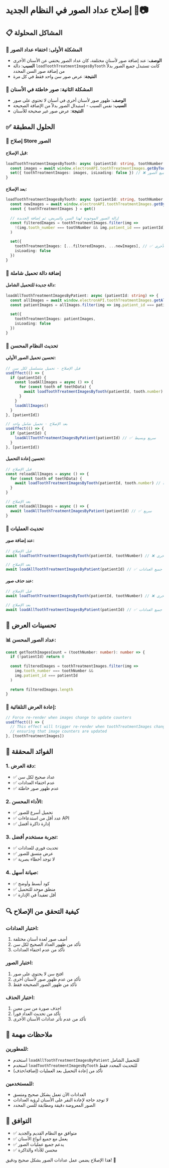 # إصلاح عداد الصور في النظام الجديد 🔢📷

## 📋 المشاكل المحلولة

### 🐛 **المشكلة الأولى: اختفاء عداد الصور**
- **الوصف**: عند إضافة صور لأسنان مختلفة، كان عداد الصور يختفي عن الأسنان الأخرى
- **السبب**: دالة `loadToothTreatmentImagesByTooth` كانت تستبدل جميع الصور بدلاً من إضافة صور السن المحدد
- **النتيجة**: عرض صور سن واحد فقط في كل مرة

### 🐛 **المشكلة الثانية: صور خاطئة في الأسنان**
- **الوصف**: ظهور صور لأسنان أخرى في أسنان لا تحتوي على صور
- **السبب**: نفس السبب - استبدال الصور بدلاً من الإضافة الصحيحة
- **النتيجة**: عرض صور غير صحيحة للأسنان

## ✅ الحلول المطبقة

### 🔧 **إصلاح Store الصور**

#### **قبل الإصلاح**:
```typescript
loadToothTreatmentImagesByTooth: async (patientId: string, toothNumber: number) => {
  const images = await window.electronAPI.toothTreatmentImages.getByTooth(patientId, toothNumber)
  set({ toothTreatmentImages: images, isLoading: false }) // ❌ يستبدل جميع الصور
}
```

#### **بعد الإصلاح**:
```typescript
loadToothTreatmentImagesByTooth: async (patientId: string, toothNumber: number) => {
  const newImages = await window.electronAPI.toothTreatmentImages.getByTooth(patientId, toothNumber)
  const { toothTreatmentImages } = get()
  
  // إزالة الصور الموجودة لهذا السن والمريض، ثم إضافة الجديدة
  const filteredImages = toothTreatmentImages.filter(img => 
    !(img.tooth_number === toothNumber && img.patient_id === patientId)
  )
  
  set({ 
    toothTreatmentImages: [...filteredImages, ...newImages], // ✅ يحافظ على صور الأسنان الأخرى
    isLoading: false 
  })
}
```

### 🚀 **إضافة دالة تحميل شاملة**

#### **دالة جديدة للتحميل الشامل**:
```typescript
loadAllToothTreatmentImagesByPatient: async (patientId: string) => {
  const allImages = await window.electronAPI.toothTreatmentImages.getAll()
  const patientImages = allImages.filter(img => img.patient_id === patientId)
  
  set({ 
    toothTreatmentImages: patientImages, 
    isLoading: false 
  })
}
```

### 🔄 **تحديث النظام المحسن**

#### **تحسين تحميل الصور الأولي**:
```typescript
// قبل الإصلاح - تحميل متسلسل لكل سن
useEffect(() => {
  if (patientId) {
    const loadAllImages = async () => {
      for (const tooth of teethData) {
        await loadToothTreatmentImagesByTooth(patientId, tooth.number) // ❌ بطيء ومعقد
      }
    }
    loadAllImages()
  }
}, [patientId])

// بعد الإصلاح - تحميل شامل واحد
useEffect(() => {
  if (patientId) {
    loadAllToothTreatmentImagesByPatient(patientId) // ✅ سريع وبسيط
  }
}, [patientId])
```

#### **تحسين إعادة التحميل**:
```typescript
// قبل الإصلاح
const reloadAllImages = async () => {
  for (const tooth of teethData) {
    await loadToothTreatmentImagesByTooth(patientId, tooth.number) // ❌ بطيء
  }
}

// بعد الإصلاح
const reloadAllImages = async () => {
  await loadAllToothTreatmentImagesByPatient(patientId) // ✅ سريع
}
```

### 🎯 **تحديث العمليات**

#### **عند إضافة صور**:
```typescript
// قبل الإصلاح
await loadToothTreatmentImagesByTooth(patientId, toothNumber) // ❌ يؤثر على الأسنان الأخرى

// بعد الإصلاح
await loadAllToothTreatmentImagesByPatient(patientId) // ✅ يحدث جميع العدادات
```

#### **عند حذف صور**:
```typescript
// قبل الإصلاح
await loadToothTreatmentImagesByTooth(patientId, toothNumber) // ❌ يؤثر على الأسنان الأخرى

// بعد الإصلاح
await loadAllToothTreatmentImagesByPatient(patientId) // ✅ يحدث جميع العدادات
```

## 🎨 **تحسينات العرض**

### 📊 **عداد الصور المحسن**:
```typescript
const getToothImagesCount = (toothNumber: number): number => {
  if (!patientId) return 0
  
  const filteredImages = toothTreatmentImages.filter(img => 
    img.tooth_number === toothNumber && 
    img.patient_id === patientId
  )
  
  return filteredImages.length
}
```

### 🔄 **إعادة العرض التلقائية**:
```typescript
// Force re-render when images change to update counters
useEffect(() => {
  // This effect will trigger re-render when toothTreatmentImages changes
  // ensuring that image counters are updated
}, [toothTreatmentImages])
```

## 🎯 **الفوائد المحققة**

### 1. **دقة العرض**:
- ✅ عداد صحيح لكل سن
- ✅ عدم اختفاء العدادات
- ✅ عدم ظهور صور خاطئة

### 2. **الأداء المحسن**:
- ✅ تحميل أسرع للصور
- ✅ عدد أقل من استدعاءات API
- ✅ إدارة ذاكرة أفضل

### 3. **تجربة مستخدم أفضل**:
- ✅ تحديث فوري للعدادات
- ✅ عرض متسق للصور
- ✅ لا توجد أخطاء بصرية

### 4. **صيانة أسهل**:
- ✅ كود أبسط وأوضح
- ✅ منطق موحد للتحميل
- ✅ أقل تعقيداً في الإدارة

## 🔍 **كيفية التحقق من الإصلاح**

### **اختبار العدادات**:
1. أضف صور لعدة أسنان مختلفة
2. تأكد من ظهور العداد الصحيح لكل سن
3. تأكد من عدم اختفاء العدادات

### **اختبار الصور**:
1. افتح سن لا يحتوي على صور
2. تأكد من عدم ظهور صور لأسنان أخرى
3. تأكد من ظهور الصور الصحيحة فقط

### **اختبار الحذف**:
1. احذف صورة من سن معين
2. تأكد من تحديث العداد فوراً
3. تأكد من عدم تأثر عدادات الأسنان الأخرى

## 📝 **ملاحظات مهمة**

### **للمطورين**:
- استخدم `loadAllToothTreatmentImagesByPatient` للتحميل الشامل
- استخدم `loadToothTreatmentImagesByTooth` للتحديث المحدد فقط
- تأكد من إعادة التحميل بعد العمليات (إضافة/حذف)

### **للمستخدمين**:
- العدادات الآن تعمل بشكل صحيح ومتسق
- لا توجد حاجة لإعادة النقر على الأسنان لرؤية العدادات
- الصور المعروضة دقيقة ومطابقة للسن المحدد

## 🔄 **التوافق**

- ✅ متوافق مع النظام القديم والجديد
- ✅ يعمل مع جميع أنواع الأسنان
- ✅ يدعم جميع عمليات الصور
- ✅ محسن للأداء والذاكرة

هذا الإصلاح يضمن عمل عدادات الصور بشكل صحيح ودقيق! 🎯
